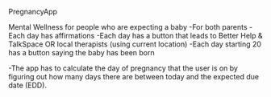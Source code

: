 PregnancyApp

Mental Wellness for people who are expecting a baby
-For both parents
-Each day has affirmations 
-Each day has a button that leads to Better Help & TalkSpace OR local therapists (using current location)
-Each day starting 20 has a button saying the baby has been born

-The app has to calculate the day of pregnancy that the user is on by figuring out how many days there are between today and the expected due date (EDD).
